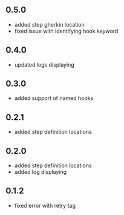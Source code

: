 ## 0.5.0
- added step gherkin location
- fixed issue with identifying hook keyword

## 0.4.0
- updated logs displaying

## 0.3.0
- added support of named hooks

## 0.2.1
- added step definition locations

## 0.2.0
- added step definition locations
- added log displaying

## 0.1.2
- fixed error with retry tag
